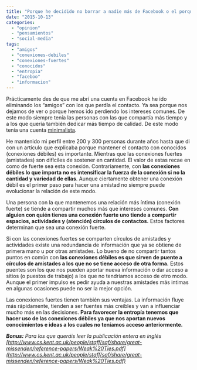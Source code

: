 ```yaml
---
title: "Porque he decidido no borrar a nadie más de Facebook o el porque las conexiones débiles importan"
date: "2015-10-13"
categories: 
  - "opinion"
  - "pensamientos"
  - "social-media"
tags: 
  - "amigos"
  - "conexiones-debiles"
  - "conexiones-fuertes"
  - "conocidos"
  - "entropia"
  - "faceboo"
  - "informacion"
---
```


Prácticamente des de que me abrí una cuenta en Facebook he ido eliminando los “amigos” con los que perdía el contacto. Ya sea porque nos dejamos de ver o porque hemos ido perdiendo los intereses comunes. De este modo siempre tenía las personas con las que compartía más tiempo y a los que quería también dedicar más tiempo de calidad. De este modo tenía una cuenta [minimalista](https://es.wikipedia.org/wiki/Minimalismo).

He mantenido mi perfil entre 200 y 300 personas durante años hasta que di con un artículo que explicaba porque mantener el contacto con conocidos (conexiones débiles) es importante. Mientras que las conexiones fuertes (amistades) son difíciles de sostener en cantidad. El valor de estas recae en como de fuerte sea esta conexión. Contrariamente, con **las conexiones débiles lo que importa no es intensificar la fuerza de la conexión si no la cantidad y variedad de ellas**. Aunque ciertamente obtener una conexión débil es el primer paso para hacer una amistad no siempre puede evolucionar la relación de este modo.

Una persona con la que mantenemos una relación más íntima (conexión fuerte) se tiende a compartir muchos más que intereses comunes. **Con alguien con quién tienes una conexión fuerte uno tiende a compartir espacios, actividades y (atención) círculos de contactos.** Estos factores determinan que sea una conexión fuerte.

Si con las conexiones fuertes se comparten círculos de amistades y actividades existe una redundancia de información que ya se obtiene de primera mano u por otras amistades. Lo bueno de no compartir tantos puntos en común con **las conexiones débiles es que sirven de puente a círculos de amistades a los que no se tiene acceso de otra forma.** Estos puentes son los que nos pueden aportar nueva información o dar acceso a sitios (o puestos de trabajo) a los que no tendríamos acceso de otro modo. Aunque el primer impulso es pedir ayuda a nuestras amistades más intimas en algunas ocasiones puede no ser la mejor opción.

Las conexiones fuertes tienen también sus ventajas. La información fluye más rápidamente, tienden a ser fuentes más creíbles y van a influenciar mucho más en las decisiones. **Para favorecer la entropía tenemos que hacer uso de las conexiones débiles ya que nos aportan nuevos conocimientos e ideas a los cuales no teníamos acceso anteriormente.**

_**Bonus:** Para los que queráis leer la publicación entera en inglés [http://www.cs.kent.ac.uk/people/staff/saf/share/great-missenden/reference-papers/Weak%20Ties.pdf](http://www.cs.kent.ac.uk/people/staff/saf/share/great-missenden/reference-papers/Weak%20Ties.pdf)_
